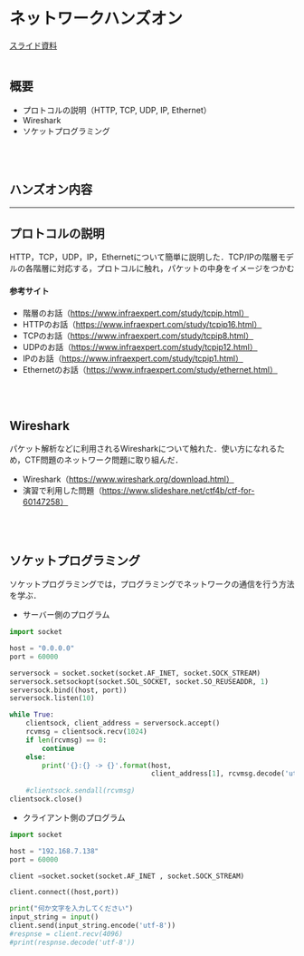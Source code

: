# ネットワークハンズオン

[スライド資料](../pdf/intro_network2_2.pdf)
<br> 
<br> 

## 概要
- プロトコルの説明（HTTP, TCP, UDP, IP, Ethernet）
- Wireshark
- ソケットプログラミング
<br> 
<br> 

## ハンズオン内容
---
## プロトコルの説明
HTTP，TCP，UDP，IP，Ethernetについて簡単に説明した．TCP/IPの階層モデルの各階層に対応する，プロトコルに触れ，パケットの中身をイメージをつかむ
#### 参考サイト
- 階層のお話（https://www.infraexpert.com/study/tcpip.html）
- HTTPのお話（https://www.infraexpert.com/study/tcpip16.html）
- TCPのお話（https://www.infraexpert.com/study/tcpip8.html）
- UDPのお話（https://www.infraexpert.com/study/tcpip12.html）
- IPのお話（https://www.infraexpert.com/study/tcpip1.html）
- Ethernetのお話（https://www.infraexpert.com/study/ethernet.html）
<br>
<br>

## Wireshark
パケット解析などに利用されるWiresharkについて触れた．使い方になれるため，CTF問題のネットワーク問題に取り組んだ．<br>
- Wireshark（https://www.wireshark.org/download.html）<br>
- 演習で利用した問題（https://www.slideshare.net/ctf4b/ctf-for-60147258）
<br>
<br>

## ソケットプログラミング
ソケットプログラミングでは，プログラミングでネットワークの通信を行う方法を学ぶ．

- サーバー側のプログラム
```python
import socket

host = "0.0.0.0"
port = 60000

serversock = socket.socket(socket.AF_INET, socket.SOCK_STREAM)
serversock.setsockopt(socket.SOL_SOCKET, socket.SO_REUSEADDR, 1)
serversock.bind((host, port)) 
serversock.listen(10)

while True:
    clientsock, client_address = serversock.accept()
    rcvmsg = clientsock.recv(1024)
    if len(rcvmsg) == 0:
        continue
    else:
        print('{}:{} -> {}'.format(host,
                                   client_address[1], rcvmsg.decode('utf-8')))
                                   
    #clientsock.sendall(rcvmsg)
clientsock.close()
```
- クライアント側のプログラム

```python
import socket

host = "192.168.7.138"
port = 60000

client =socket.socket(socket.AF_INET , socket.SOCK_STREAM) 

client.connect((host,port))

print("何か文字を入力してください")
input_string = input()
client.send(input_string.encode('utf-8'))
#respnse = client.recv(4096)
#print(respnse.decode('utf-8'))
```